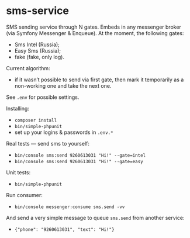 # sms-service

SMS sending service through N gates. Embeds in any messenger broker (via Symfony Messenger & Enqueue).
At the moment, the following gates:
 - Sms Intel (Russia);
 - Easy Sms (Russia);
 - fake (fake, only log).

Current algorithm:
  - if it wasn’t possible to send via first gate, then mark it temporarily as a non-working one and take the next one.

See `.env` for possible settings.

Installing:
 - `composer install`
 - `bin/simple-phpunit`
 - set up your logins & passwords in `.env.*`

Real tests — send sms to yourself:
 - `bin/console sms:send 9260613031 "Hi!" --gate=intel`
 - `bin/console sms:send 9260613031 "Hi!" --gate=easy`

Unit tests:
 - `bin/simple-phpunit`
 
Run consumer:
 - `bin/console messenger:consume sms.send -vv`

And send a very simple message to queue `sms.send` from another service:
 - `{"phone": "9260613031", "text": "Hi!"}`

